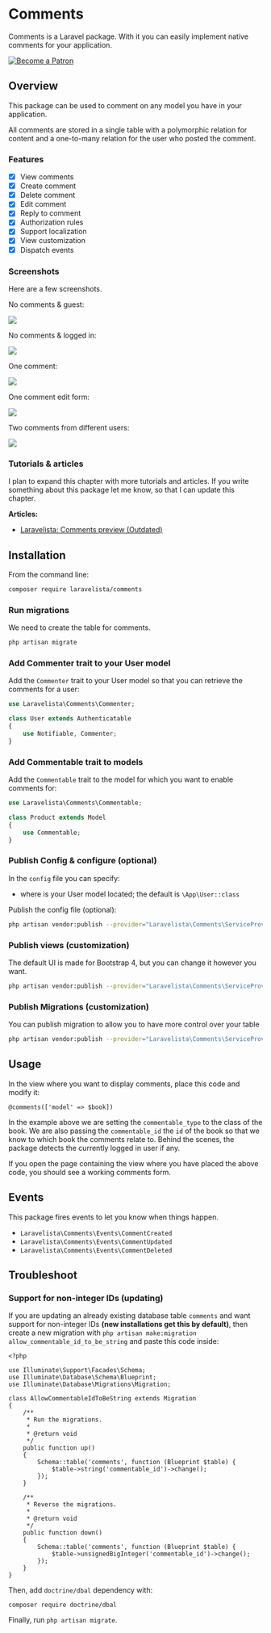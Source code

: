 # Comments

Comments is a Laravel package. With it you can easily implement native comments for your application.

[![Become a Patron](https://img.shields.io/badge/Become%20a-Patron-f96854.svg?style=for-the-badge)](https://www.patreon.com/laravelista)

## Overview

This package can be used to comment on any model you have in your application.

All comments are stored in a single table with a polymorphic relation for content and a one-to-many relation for the user who posted the comment.

### Features

- [x] View comments
- [x] Create comment
- [x] Delete comment
- [x] Edit comment
- [x] Reply to comment
- [x] Authorization rules
- [x] Support localization
- [x] View customization
- [x] Dispatch events

### Screenshots

Here are a few screenshots.

No comments & guest:

![](https://i.imgur.com/9df4Xun.png)

No comments & logged in:

![](https://i.imgur.com/ALI6GbR.png)

One comment:

![](https://i.imgur.com/9wBNiy2.png)

One comment edit form:

![](https://i.imgur.com/cxDh34O.png)

Two comments from different users:

![](https://i.imgur.com/2P5u25x.png)

### Tutorials & articles

I plan to expand this chapter with more tutorials and articles. If you write something about this package let me know, so that I can update this chapter.

**Articles:**

- [Laravelista: Comments preview (Outdated)](https://laravelista.com/posts/comments-preview)

## Installation

From the command line:

```bash
composer require laravelista/comments
```

### Run migrations

We need to create the table for comments.

```bash
php artisan migrate
```

### Add Commenter trait to your User model

Add the `Commenter` trait to your User model so that you can retrieve the comments for a user:

```php
use Laravelista\Comments\Commenter;

class User extends Authenticatable
{
    use Notifiable, Commenter;
}
```

### Add Commentable trait to models

Add the `Commentable` trait to the model for which you want to enable comments for:

```php
use Laravelista\Comments\Commentable;

class Product extends Model
{
    use Commentable;
}
```

### Publish Config & configure (optional)

In the `config` file you can specify:

- where is your User model located; the default is `\App\User::class`

Publish the config file (optional):

```bash
php artisan vendor:publish --provider="Laravelista\Comments\ServiceProvider" --tag=config
```

### Publish views (customization)

The default UI is made for Bootstrap 4, but you can change it however you want.

```bash
php artisan vendor:publish --provider="Laravelista\Comments\ServiceProvider" --tag=views
```

### Publish Migrations (customization)

You can publish migration to allow you to have more control over your table

```bash
php artisan vendor:publish --provider="Laravelista\Comments\ServiceProvider" --tag=migrations
```

## Usage

In the view where you want to display comments, place this code and modify it:

```
@comments(['model' => $book])
```

In the example above we are setting the `commentable_type` to the class of the book. We are also passing the `commentable_id` the `id` of the book so that we know to which book the comments relate to. Behind the scenes, the package detects the currently logged in user if any.

If you open the page containing the view where you have placed the above code, you should see a working comments form.

## Events

This package fires events to let you know when things happen.

- `Laravelista\Comments\Events\CommentCreated`
- `Laravelista\Comments\Events\CommentUpdated`
- `Laravelista\Comments\Events\CommentDeleted`

## Troubleshoot

### Support for non-integer IDs (updating)

If you are updating an already existing database table `comments` and want support for non-integer IDs **(new installations get this by default)**, then create a new migration with `php artisan make:migration allow_commentable_id_to_be_string` and paste this code inside:

```
<?php

use Illuminate\Support\Facades\Schema;
use Illuminate\Database\Schema\Blueprint;
use Illuminate\Database\Migrations\Migration;

class AllowCommentableIdToBeString extends Migration
{
    /**
     * Run the migrations.
     *
     * @return void
     */
    public function up()
    {
        Schema::table('comments', function (Blueprint $table) {
            $table->string('commentable_id')->change();
        });
    }

    /**
     * Reverse the migrations.
     *
     * @return void
     */
    public function down()
    {
        Schema::table('comments', function (Blueprint $table) {
            $table->unsignedBigInteger('commentable_id')->change();
        });
    }
}
```

Then, add `doctrine/dbal` dependency with:

```
composer require doctrine/dbal
```

Finally, run `php artisan migrate`.